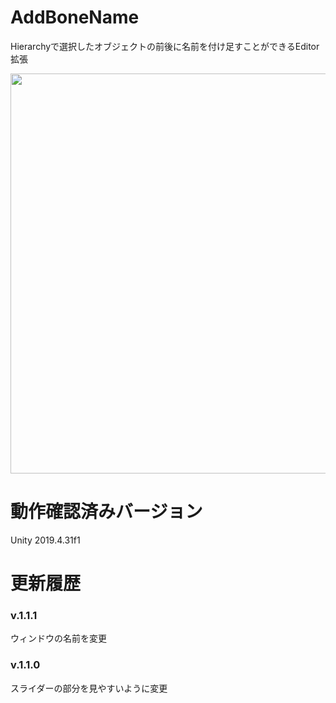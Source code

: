 # AddBoneName
Hierarchyで選択したオブジェクトの前後に名前を付け足すことができるEditor拡張

<img src="https://user-images.githubusercontent.com/75297336/171525296-39661add-4ea1-4306-b5ee-4833974d6de0.png" width="640px">

# 動作確認済みバージョン
Unity 2019.4.31f1

# 更新履歴
### v.1.1.1
ウィンドウの名前を変更

### v.1.1.0
スライダーの部分を見やすいように変更
